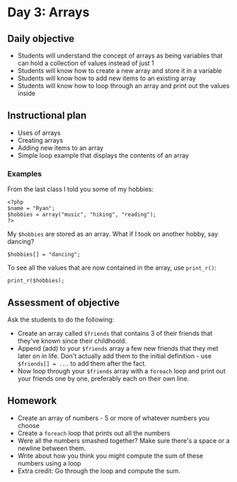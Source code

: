 # Day 3: Arrays

## Daily objective

* Students will understand the concept of arrays as being variables that can hold a collection of values instead of just 1
* Students will know how to create a new array and store it in a variable
* Students will know how to add new items to an existing array
* Students will know how to loop through an array and print out the values inside

## Instructional plan

* Uses of arrays
* Creating arrays
* Adding new items to an array
* Simple loop example that displays the contents of an array

### Examples

From the last class I told you some of my hobbies:

    <?php
    $name = "Ryan";
    $hobbies = array("music", "hiking", "reading");
    ?>
    
My `$hobbies` are stored as an array.  What if I took on another hobby, say dancing?

    $hobbies[] = "dancing";
    
To see all the values that are now contained in the array, use `print_r()`:

    print_r($hobbies);

## Assessment of objective

Ask the students to do the following:

* Create an array called `$friends` that contains 3 of their friends that they've known since their childhoold.
* Append (add) to your `$friends` array a few new friends that they met later on in life.  Don't actually add them to the initial definition - use `$friends[] = ...` to add them after the fact.
* Now loop through your `$friends` array with a `foreach` loop and print out your friends one by one, preferably each on their own line.

## Homework

* Create an array of numbers - 5 or more of whatever numbers you choose
* Create a `foreach` loop that prints out all the numbers
* Were all the numbers smashed together?  Make sure there's a space or a newline between them.
* Write about how you think you might compute the sum of these numbers using a loop
* Extra credit: Go through the loop and compute the sum.
